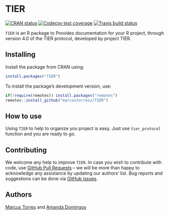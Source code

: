 
<!-- README.md is generated from README.Rmd. Please edit that file -->

# TIER

<!-- badges: start -->

[![CRAN
status](https://www.r-pkg.org/badges/version/siconvr)](https://CRAN.R-project.org/package=tTIER)
[![Codecov test
coverage](https://codecov.io/gh/marcustorresz/TIER/branch/main/graph/badge.svg)](https://codecov.io/gh/marcustorrez/TIER?branch=main)
[![Travis build
status](https://travis-ci.com/marcustorresz/TIER.svg?branch=main)](https://travis-ci.com/marcustorresz/TIER)
<!-- badges: end -->

`TIER` is an R package to Provides documentation for your R project,
through version 4.0 of the TIER protocol, developed by project TIER.

## Installing

Install the package from CRAN using:

``` r
install.packages("TIER")
```

To install the package’s development version, use:

``` r
if(!require(remotes)) install.packages("remotes")
remotes::install_github("marcustorresz/TIER")
```

## How to use

Using `TIER` to help to organize you project is easy. Just use
`tier_protocol` function and you are ready to go.

## Contributing

We welcome any help to improve `TIER`. In case you wish to contribute
with code, use [GitHub Pull
Requests](https://docs.github.com/pt/github/collaborating-with-issues-and-pull-requests/creating-a-pull-request)
– we will be more than happy to acknowledge any assistance by updating
our authors’ list. Bug reports and suggestions can be done via [GitHub
issues](https://github.com/marcustorreszs/TIER/issues).

## Authors

[Marcus Torres](https://marcustorresz.github.io/) and [Amanda
Domingos](https://amandadomingos.github.io/)
